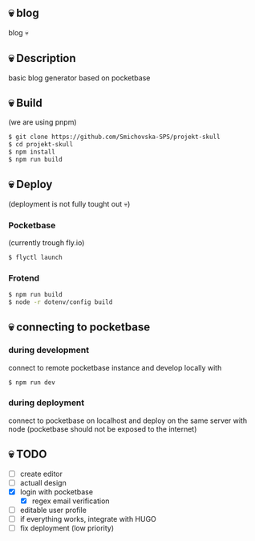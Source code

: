 ## 💀 blog
blog 💀

## 💀 Description
basic blog generator based on pocketbase

## 💀 Build
(we are using pnpm)
```bash
$ git clone https://github.com/Smichovska-SPS/projekt-skull
$ cd projekt-skull
$ npm install
$ npm run build
```

## 💀 Deploy
(deployment is not fully tought out 💀)
### Pocketbase
(currently trough fly.io)
```bash
$ flyctl launch
```
### Frotend
```bash
$ npm run build
$ node -r dotenv/config build
```


## 💀 connecting to pocketbase
### during development
connect to remote pocketbase instance and develop locally with
```bash
$ npm run dev
```

### during deployment
connect to pocketbase on localhost and deploy on the same server with node (pocketbase should not be exposed to the internet)


## 💀 TODO
- [ ] create editor
- [ ] actuall design
- [x] login with pocketbase
  - [x] regex email verification
- [ ] editable user profile
- [ ] if everything works, integrate with HUGO
- [ ] fix deployment (low priority)
